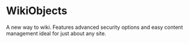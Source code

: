 WikiObjects
===========

A new way to wiki. Features advanced security options and easy content management ideal for just about any site.
